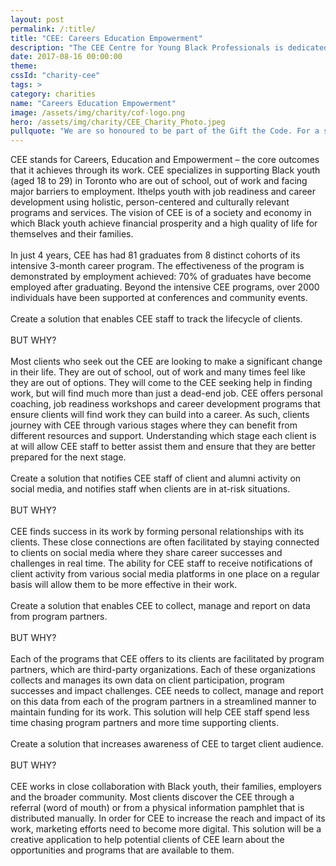 ```yaml
---
layout: post
permalink: /:title/
title: "CEE: Careers Education Empowerment"
description: "The CEE Centre for Young Black Professionals is dedicated to addressing economic issues affecting Black youth in Toronto."
date: 2017-08-16 00:00:00
theme:
cssId: "charity-cee"
tags: >
category: charities
name: "Careers Education Empowerment"
image: /assets/img/charity/cof-logo.png
hero: /assets/img/charity/CEE_Charity_Photo.jpeg
pullquote: "We are so honoured to be part of the Gift the Code. For a small non-profit, most our time goes to supporting the young people we serve. We know the ways technology can help but we rarely have the time to focus on building solutions. This is an amazing opportunity for us to work with people who can really help us to take our work to the next level."
---
```

CEE stands for Careers, Education and Empowerment – the core outcomes that it achieves through its work. CEE specializes
 in supporting Black youth (aged 18 to 29) in Toronto who are out of school, out of work and facing major barriers to
 employment. Ithelps youth with job readiness and career development using holistic, person-centered and culturally
 relevant programs and services. The vision of CEE is of a society and economy in which Black youth achieve financial
 prosperity and a high quality of life for themselves and their families.
<br />
<br />
In just 4 years, CEE has had 81 graduates from 8 distinct cohorts of its intensive 3-month career program. The effectiveness of the program is demonstrated by employment achieved: 70% of graduates have become employed after graduating. Beyond the intensive CEE programs, over 2000 individuals have been supported at conferences and community events.
<br />
<br />
Create a solution that enables CEE staff to track the lifecycle of clients.
<br />
<br />
BUT WHY?
<br />
<br />
Most clients who seek out the CEE are looking to make a significant change in their life. They are out of school, out of work and many times feel like they are out of options. They will come to the CEE seeking help in finding work, but will find much more than just a dead-end job. CEE offers personal coaching, job readiness workshops and career development programs that ensure clients will find work they can build into a career. As such, clients journey with CEE through various stages where they can benefit from different resources and support. Understanding which stage each client is at will allow CEE staff to better assist them and ensure that they are better prepared for the next stage.
<br />
<br />
Create a solution that notifies CEE staff of client and alumni activity on social media, and notifies staff when clients are in at-risk situations.
<br />
<br />
BUT WHY?
<br />
<br />
CEE finds success in its work by forming personal relationships with its clients. These close connections are often facilitated by staying connected to clients on social media where they share career successes and challenges in real time. The ability for CEE staff to receive notifications of client activity from various social media platforms in one place on a regular basis will allow them to be more effective in their work.
<br />
<br />
Create a solution that enables CEE to collect, manage and report on data from program partners.
<br />
<br />
BUT WHY?
<br />
<br />
Each of the programs that CEE offers to its clients are facilitated by program partners, which are third-party organizations. Each of these organizations collects and manages its own data on client participation, program successes and impact challenges. CEE needs to collect, manage and report on this data from each of the program partners in a streamlined manner to maintain funding for its work. This solution will help CEE staff spend less time chasing program partners and more time supporting clients.
<br />
<br />
Create a solution that increases awareness of CEE to target client audience.
<br />
<br />
BUT WHY?
<br />
<br />
CEE works in close collaboration with Black youth, their families, employers and the broader community. Most clients discover the CEE through a referral (word of mouth) or from a physical information pamphlet that is distributed manually. In order for CEE to increase the reach and impact of its work, marketing efforts need to become more digital. This solution will be a creative application to help potential clients of CEE learn about the opportunities and programs that are available to them.
<br />
<br />
